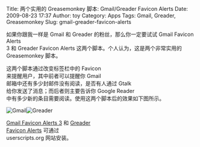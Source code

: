 Title: 两个实用的 Greasemonkey 脚本: Gmail/Greader Favicon Alerts
Date: 2009-08-23 17:37
Author: toy
Category: Apps
Tags: Gmail, Greader, Greasemonkey
Slug: gmail-greader-favicon-alerts

如果你跟我一样是 Gmail 和 Greader 的粉丝，那么你一定要试试 Gmail Favicon
Alerts  
3 和 Greader Favicon Alerts 这两个脚本。个人认为，这是两个非常实用的  
Greasemonkey 脚本。

这两个脚本通过改变标签栏中的 Favicon  
来提醒用户，其中前者可以提醒你 Gmail  
邮箱中还有多少封邮件没有阅读，是否有人通过 Gtalk  
给你发送了消息；而后者则主要告诉你 Google Reader  
中有多少新的条目需要阅读。使用这两个脚本后的效果如下图所示。

![Gmail](http://i.linuxtoy.org/images/2009/08/gmail.jpg)![Greader](http://i.linuxtoy.org/images/2009/08/greader.png)

[Gmail Favicon Alerts 3](http://userscripts.org/scripts/show/24430) 和
[Greader  
Favicon Alerts](http://userscripts.org/scripts/show/46615) 可通过  
userscripts.org 网站安装。
